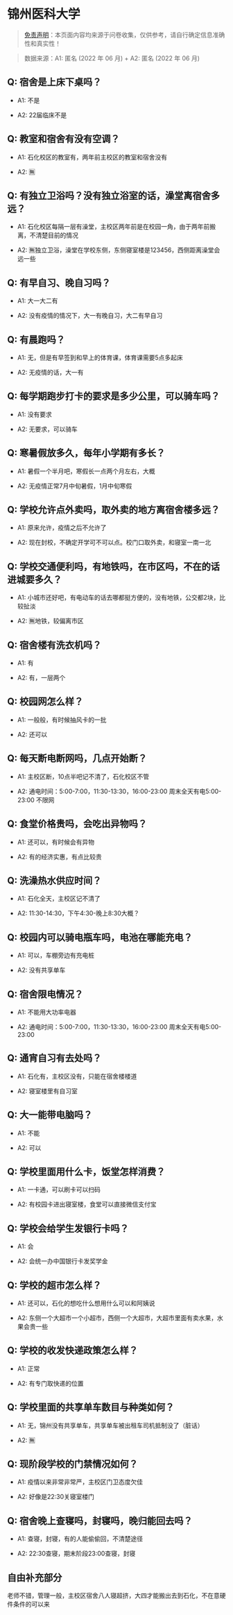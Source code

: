 # 锦州医科大学

> [免责声明](https://colleges.chat/#_3)：本页面内容均来源于问卷收集，仅供参考，请自行确定信息准确性和真实性！

> 数据来源：A1: 匿名 (2022 年 06 月) + A2: 匿名 (2022 年 06 月)

## Q: 宿舍是上床下桌吗？

- A1: 不是

- A2: 22届临床不是

## Q: 教室和宿舍有没有空调？

- A1: 石化校区的教室有，两年前主校区的教室和宿舍没有

- A2: 🈚

## Q: 有独立卫浴吗？没有独立浴室的话，澡堂离宿舍多远？

- A1: 石化校区每隔一层有澡堂，主校区两年前是在校园一角，由于两年前搬离，不清楚目前的情况

- A2: 🈚独立卫浴，澡堂在学校东侧，东侧寝室楼是123456，西侧距离澡堂会远一些

## Q: 有早自习、晚自习吗？

- A1: 大一大二有

- A2: 没有疫情的情况下，大一有晚自习，大二有早自习

## Q: 有晨跑吗？

- A1: 无，但是有早签到和早上的体育课，体育课需要5点多起床

- A2: 无疫情的话，大一有

## Q: 每学期跑步打卡的要求是多少公里，可以骑车吗？

- A1: 没有要求

- A2: 无要求，可以骑车

## Q: 寒暑假放多久，每年小学期有多长？

- A1: 暑假一个半月吧，寒假长一点两个月左右，大概

- A2: 无疫情正常7月中旬暑假，1月中旬寒假

## Q: 学校允许点外卖吗，取外卖的地方离宿舍楼多远？

- A1: 原来允许，疫情之后不允许了

- A2: 现在封校，不确定开学可不可以点。校门口取外卖，和寝室一南一北

## Q: 学校交通便利吗，有地铁吗，在市区吗，不在的话进城要多久？

- A1: 小城市还好吧，有电动车的话去哪都挺方便的，没有地铁，公交都2块，比较扯淡

- A2: 🈚地铁，较偏离市区

## Q: 宿舍楼有洗衣机吗？

- A1: 有

- A2: 有，一层两个

## Q: 校园网怎么样？

- A1: 一般般，有时候抽风卡的一批

- A2: 还可以

## Q: 每天断电断网吗，几点开始断？

- A1: 主校区断，10点半吧记不清了，石化校区不管

- A2: 通电时间：5:00-7:00，11:30-13:30，16:00-23:00
周末全天有电5:00-23:00
不限网

## Q: 食堂价格贵吗，会吃出异物吗？

- A1: 还可以，有时候会有异物

- A2: 有的经济实惠，有点比较贵

## Q: 洗澡热水供应时间？

- A1: 石化全天，主校区记不清了

- A2: 11:30-14:30，下午4:30-晚上8:30大概？

## Q: 校园内可以骑电瓶车吗，电池在哪能充电？

- A1: 可以，车棚旁边有充电桩

- A2: 没有共享单车

## Q: 宿舍限电情况？

- A1: 不能用大功率电器

- A2: 通电时间：5:00-7:00，11:30-13:30，16:00-23:00
周末全天有电5:00-23:00

## Q: 通宵自习有去处吗？

- A1: 石化有，主校区没有，只能在宿舍楼楼道

- A2: 寝室楼里有自习室

## Q: 大一能带电脑吗？

- A1: 不能

- A2: 可以

## Q: 学校里面用什么卡，饭堂怎样消费？

- A1: 一卡通，可以刷卡可以扫码

- A2: 有校园卡进出寝室楼，食堂可以直接微信支付宝

## Q: 学校会给学生发银行卡吗？

- A1: 会

- A2: 会统一办中国银行卡发奖学金

## Q: 学校的超市怎么样？

- A1: 还可以，石化的想吃什么想用什么可以和阿姨说

- A2: 东侧一个大超市一个小超市，西侧一个大超市，大超市里面有卖水果，水果会贵一些

## Q: 学校的收发快递政策怎么样？

- A1: 正常

- A2: 有专门取快递的位置

## Q: 学校里面的共享单车数目与种类如何？

- A1: 无，锦州没有共享单车，共享单车被出租车司机抵制没了（脏话）

- A2: 🈚

## Q: 现阶段学校的门禁情况如何？

- A1: 疫情以来非常非常严，主校区门卫态度欠佳

- A2: 好像是22:30关寝室楼门

## Q: 宿舍晚上查寝吗，封寝吗，晚归能回去吗？

- A1: 查寝，封寝，有的人能偷偷回，不清楚途径

- A2: 22:30查寝，期末阶段23:00查寝，封寝

## 自由补充部分

老师不错，管理一般，主校区宿舍八人寝超挤，大四才能搬出去到石化，不在意硬件条件的可以来